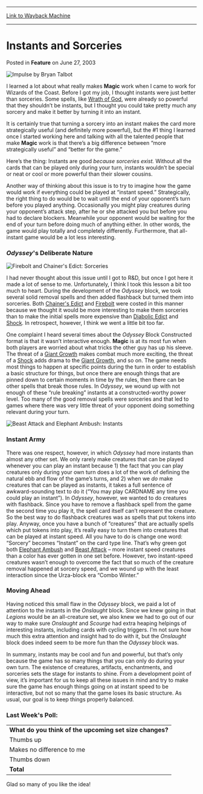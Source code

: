 
---
[Link to Wayback Machine](https://web.archive.org/web/20150503102825/http://magic.wizards.com/en/articles/archive/feature/instants-and-sorceries-2003-06-27)

[_metadata_:generator]:- "Drupal 7 (http://drupal.org)"
[_metadata_:node]:- "288141"
[_metadata_:publish_date]:- "2003-06-27"
[_metadata_:source]:- "div-main-content"
[_metadata_:title]:- "Instants and Sorceries"
[_metadata_:wayback_capture_timestamp]:- "2015-05-03 10:28:25"
[_metadata_:wayback_raw_url]:- "https://web.archive.org/web/20150503102825id_/http://magic.wizards.com/en/articles/archive/feature/instants-and-sorceries-2003-06-27"
[_metadata_:wayback_url]:- "http://magic.wizards.com/en/articles/archive/feature/instants-and-sorceries-2003-06-27"
---


Instants and Sorceries
======================



 Posted in **Feature**
 on June 27, 2003 









![Impulse by Bryan Talbot](https://media.wizards.com/legacy/global/images/mtgcom_daily_rb77_pic1_en.jpg)


I learned a lot about what really makes **Magic** work when I came to work for Wizards of the Coast. Before I got my job, I thought instants were just better than sorceries. Some spells, like [Wrath of God](http://gatherer.wizards.com/Pages/Card/Details.aspx?name=Wrath+of+God), were already so powerful that they shouldn’t be instants, but I thought you could take pretty much any sorcery and make it better by turning it into an instant.


It is certainly true that turning a sorcery into an instant makes the card more strategically useful (and definitely more powerful), but the #1 thing I learned once I started working here and talking with all the talented people that make **Magic** work is that there’s a big difference between “more strategically useful” and “better for the game.”


Here’s the thing: Instants are good *because sorceries exist.* Without all the cards that can be played only during your turn, instants wouldn’t be special or neat or cool or more powerful than their slower cousins.


Another way of thinking about this issue is to try to imagine how the game would work if everything could be played at “instant speed.” Strategically, the right thing to do would be to wait until the end of your opponent’s turn before you played anything. Occasionally you might play creatures during your opponent’s attack step, after he or she attacked you but before you had to declare blockers. Meanwhile your opponent would be waiting for the end of your turn before doing much of anything either. In other words, the game would play totally and completely differently. Furthermore, that all-instant game would be a lot less interesting.


### *Odyssey*'s Deliberate Nature


![Firebolt and Chainer's Edict: Sorceries](https://media.wizards.com/legacy/global/images/mtgcom_daily_rb77_pic2_en.jpg)


I had never thought about this issue until I got to R&D, but once I got here it made a lot of sense to me. Unfortunately, I think I took this lesson a bit too much to heart. During the development of the *Odyssey* block, we took several solid removal spells and then added flashback but turned them into sorceries. Both [Chainer's Edict](http://gatherer.wizards.com/Pages/Card/Details.aspx?name=Chainer%27s+Edict) and [Firebolt](http://gatherer.wizards.com/Pages/Card/Details.aspx?name=Firebolt) were costed in this manner because we thought it would be more interesting to make them sorceries than to make the initial spells more expensive than [Diabolic Edict](http://gatherer.wizards.com/Pages/Card/Details.aspx?name=Diabolic+Edict) and [Shock](http://gatherer.wizards.com/Pages/Card/Details.aspx?name=Shock). In retrospect, however, I think we went a little bit too far.


One complaint I heard several times about the *Odyssey* Block Constructed format is that it wasn’t interactive enough. **Magic** is at its most fun when both players are worried about what tricks the other guy has up his sleeve. The threat of a [Giant Growth](http://gatherer.wizards.com/Pages/Card/Details.aspx?name=Giant+Growth) makes combat much more exciting, the threat of a [Shock](http://gatherer.wizards.com/Pages/Card/Details.aspx?name=Shock) adds drama to the [Giant Growth](http://gatherer.wizards.com/Pages/Card/Details.aspx?name=Giant+Growth), and so on. The game needs most things to happen at specific points during the turn in order to establish a basic structure for things, but once there are enough things that are pinned down to certain moments in time by the rules, then there can be other spells that break those rules. In *Odyssey*, we wound up with not enough of these “rule breaking” instants at a constructed-worthy power level. Too many of the good removal spells were sorceries and that led to games where there was very little threat of your opponent doing something relevant during your turn.


![Beast Attack and Elephant Ambush: Instants](https://media.wizards.com/legacy/global/images/mtgcom_daily_rb77_pic3_en.jpg)


### Instant Army


There was one respect, however, in which *Odyssey* had more instants than almost any other set. We only rarely make creatures that can be played whenever you can play an instant because 1) the fact that you can play creatures only during your own turn does a lot of the work of defining the natural ebb and flow of the game’s turns, and 2) when we *do* make creatures that can be played as instants, it takes a full sentence of awkward-sounding text to do it (“You may play CARDNAME any time you could play an instant”). In *Odyssey*, however, we wanted to do creatures with flashback. Since you have to remove a flashback spell from the game the second time you play it, the spell card itself can’t represent the creature. So the best way to do flashback creatures was as spells that put tokens into play. Anyway, once you have a bunch of “creatures” that are actually spells which put tokens into play, it’s really easy to turn them into creatures that can be played at instant speed. All you have to do is change one word: “Sorcery” becomes “Instant” on the card type line. That’s why green got both [Elephant Ambush](http://gatherer.wizards.com/Pages/Card/Details.aspx?name=Elephant+Ambush) and [Beast Attack](http://gatherer.wizards.com/Pages/Card/Details.aspx?name=Beast+Attack) – more instant speed creatures than a color has ever gotten in one set before. However, two instant-speed creatures wasn’t enough to overcome the fact that so much of the creature removal happened at sorcery speed, and we wound up with the least interaction since the Urza-block era “Combo Winter.”


### Moving Ahead


Having noticed this small flaw in the *Odyssey* block, we paid a lot of attention to the instants in the *Onslaught* block. Since we knew going in that *Legions* would be an all-creature set, we also knew we had to go out of our way to make sure *Onslaught* and *Scourge* had extra heaping helpings of interesting instants, including cards with cycling triggers. I’m not sure how much this extra attention and insight had to do with it, but the *Onslaught* block does indeed seem to be more fun than the *Odyssey* block was.


In summary, instants may be cool and fun and powerful, but that’s only because the game has so many things that you can only do during your own turn. The existence of creatures, artifacts, enchantments, and sorceries sets the stage for instants to shine. From a development point of view, it’s important for us to keep all these issues in mind and try to make sure the game has enough things going on at instant speed to be interactive, but not so many that the game loses its basic structure. As usual, our goal is to keep things properly balanced.


### Last Week's Poll:




|  |
| --- |
| **What do you think of the upcoming set size changes?** |
| Thumbs up | 6795 | 62.5% |
| Makes no difference to me | 2972 | 27.4% |
| Thumbs down | 1098 | 10.1% |
| **Total** | **10865** | **100.0%** |

Glad so many of you like the idea!








